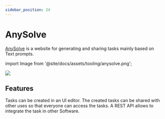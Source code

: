 ```yaml
---
sidebar_position: 24
---
```


# AnySolve

[AnySolve](https://www.anysolve.ai) is a website for generating and sharing tasks mainly based on Text prompts.

import Image from '@site/docs/assets/tooling/anysolve.png';

<div style={{textAlign: 'center'}}>
  <img src={Image} style={{width: "750px"}} />
</div>

## Features

Tasks can be created in an UI editor. The created tasks can be shared with other uses so that everyone can access the tasks. A REST API allows to integrate the task in other Software.
